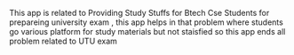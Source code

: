 This app is related to Providing Study Stuffs for Btech Cse Students for prepareing university exam , this app helps in that problem where students go various platform for study materials but not staisfied so this app ends all problem related to UTU exam
